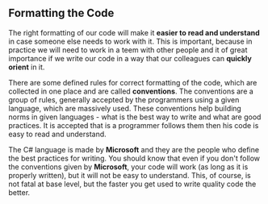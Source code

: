 ## Formatting the Code

The right formatting of our code will make it **easier to read and understand** in case someone else needs to work with it. This is important, because in practice we will need to work in a teem with other people and it of great importance if we write our code in a way that our colleagues can **quickly orient** in it.

There are some defined rules for correct formatting of the code, which are collected in one place and are called **conventions**. The conventions are a group of rules, generally accepted by the programmers using a given language, which are massively used. These conventions help building norms in given languages - what is the best way to write and what are good practices. It is accepted that is a programmer follows them then his code is easy to read and understand.

The C# language is made by **Microsoft** and they are the people who define the best practices for writing. You should know that even if you don't follow the conventions given by **Microsoft**, your code will work (as long as it is properly written), but it will not be easy to understand. This, of course, is not fatal at base level, but the faster you get used to write quality code the better.